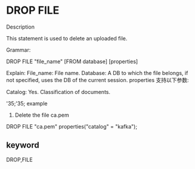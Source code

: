 # DROP FILE
Description

This statement is used to delete an uploaded file.

Grammar:

DROP FILE "file_name" [FROM database]
[properties]

Explain:
File_name: File name.
Database: A DB to which the file belongs, if not specified, uses the DB of the current session.
properties 支持以下参数:

Catalog: Yes. Classification of documents.

'35;'35; example

1. Delete the file ca.pem

DROP FILE "ca.pem" properties("catalog" = "kafka");

## keyword
DROP,FILE
